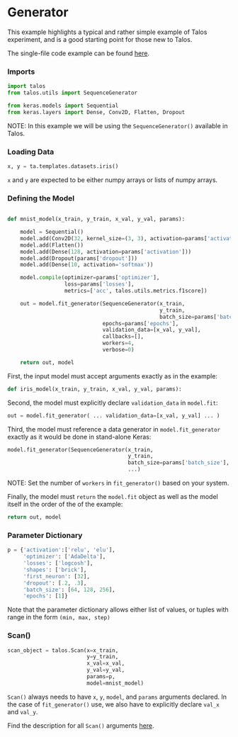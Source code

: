 # Generator

This example highlights a typical and rather simple example of Talos experiment, and is a good starting point for those new to Talos.

The single-file code example can be found [here](Examples_Generator_Code.md).

### Imports

```python
import talos
from talos.utils import SequenceGenerator

from keras.models import Sequential
from keras.layers import Dense, Conv2D, Flatten, Dropout
```
NOTE: In this example we will be using the `SequenceGenerator()` available in Talos.


### Loading Data
```python
x, y = ta.templates.datasets.iris()
```
`x` and `y` are expected to be either numpy arrays or lists of numpy arrays.

### Defining the Model
```python

def mnist_model(x_train, y_train, x_val, y_val, params):

    model = Sequential()
    model.add(Conv2D(32, kernel_size=(3, 3), activation=params['activation'], input_shape=input_shape))
    model.add(Flatten())
    model.add(Dense(128, activation=params['activation']))
    model.add(Dropout(params['dropout']))
    model.add(Dense(10, activation='softmax'))

    model.compile(optimizer=params['optimizer'],
                  loss=params['losses'],
                  metrics=['acc', talos.utils.metrics.f1score])

    out = model.fit_generator(SequenceGenerator(x_train,
                                                y_train,
                                                batch_size=params['batch_size']),
                              epochs=params['epochs'],
                              validation_data=[x_val, y_val],
                              callbacks=[],
                              workers=4,
                              verbose=0)

    return out, model
```

First, the input model must accept arguments exactly as in the example:

```python
def iris_model(x_train, y_train, x_val, y_val, params):
```

Second, the model must explicitly declare `validation_data` in `model.fit`:

```python
out = model.fit_generator( ... validation_data=[x_val, y_val] ... )
```

Third, the model must reference a data generator in `model.fit_generator` exactly as it would be done in stand-alone Keras:

```python
model.fit_generator(SequenceGenerator(x_train,
                                      y_train,
                                      batch_size=params['batch_size'],
                                      ...)
```

NOTE: Set the number of `workers` in `fit_generator()` based on your system.

Finally, the model must `return` the `model.fit` object as well as the model itself in the order of the of the example:

```python
return out, model
```


### Parameter Dictionary
```python
p = {'activation':['relu', 'elu'],
     'optimizer': ['AdaDelta'],
     'losses': ['logcosh'],
     'shapes': ['brick'],
     'first_neuron': [32],
     'dropout': [.2, .3],
     'batch_size': [64, 128, 256],
     'epochs': [1]}
```

Note that the parameter dictionary allows either list of values, or tuples with range in the form `(min, max, step)`


### Scan()
```python
scan_object = talos.Scan(x=x_train,
                         y=y_train,
                         x_val=x_val,
                         y_val=y_val,
                         params=p,
                         model=mnist_model)
```

`Scan()` always needs to have `x`, `y`, `model`, and `params` arguments declared. In the case of `fit_generator()` use, we also have to explicitly declare `val_x` and `val_y`.

Find the description for all `Scan()` arguments [here](Scan.md#scan-arguments).
